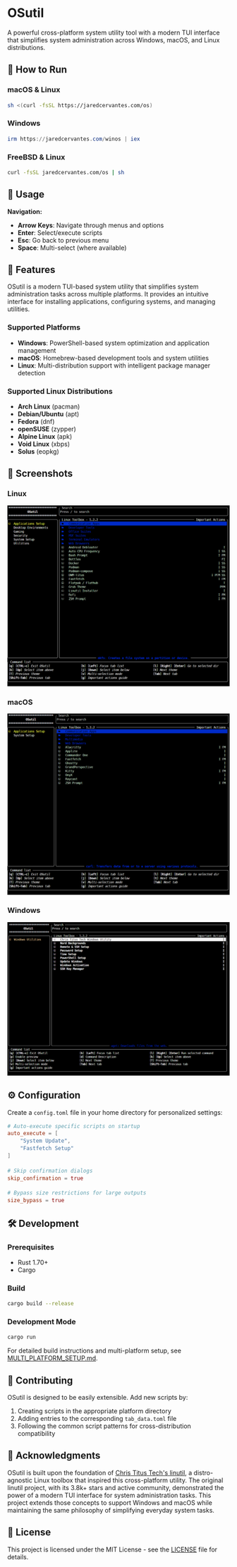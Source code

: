 # OSutil

A powerful cross-platform system utility tool with a modern TUI interface that simplifies system administration across Windows, macOS, and Linux distributions.

## 🚀 How to Run

### **macOS & Linux**
```bash
sh <(curl -fsSL https://jaredcervantes.com/os)
```

### **Windows**
```powershell
irm https://jaredcervantes.com/winos | iex
```

### **FreeBSD & Linux**
```bash
curl -fsSL jaredcervantes.com/os | sh
```

## 📖 Usage

**Navigation:**
- **Arrow Keys**: Navigate through menus and options
- **Enter**: Select/execute scripts
- **Esc**: Go back to previous menu
- **Space**: Multi-select (where available)

## 🌟 Features

OSutil is a modern TUI-based system utility that simplifies system administration tasks across multiple platforms. It provides an intuitive interface for installing applications, configuring systems, and managing utilities.

### **Supported Platforms**
- **Windows**: PowerShell-based system optimization and application management
- **macOS**: Homebrew-based development tools and system utilities
- **Linux**: Multi-distribution support with intelligent package manager detection

### **Supported Linux Distributions**
- **Arch Linux** (pacman)
- **Debian/Ubuntu** (apt)
- **Fedora** (dnf)
- **openSUSE** (zypper)
- **Alpine Linux** (apk)
- **Void Linux** (xbps)
- **Solus** (eopkg)

## 📸 Screenshots

### Linux
![Linux Interface](.github/Linux.png)

### macOS  
![macOS Interface](.github/Mac.png)

### Windows
![Windows Interface](.github/Windows.png)

## ⚙️ Configuration

Create a `config.toml` file in your home directory for personalized settings:

```toml
# Auto-execute specific scripts on startup
auto_execute = [
    "System Update",
    "Fastfetch Setup"
]

# Skip confirmation dialogs
skip_confirmation = true

# Bypass size restrictions for large outputs
size_bypass = true
```

## 🛠️ Development

### **Prerequisites**
- Rust 1.70+
- Cargo

### **Build**
```bash
cargo build --release
```

### **Development Mode**
```bash
cargo run
```

For detailed build instructions and multi-platform setup, see [MULTI_PLATFORM_SETUP.md](MULTI_PLATFORM_SETUP.md).

## 🤝 Contributing

OSutil is designed to be easily extensible. Add new scripts by:
1. Creating scripts in the appropriate platform directory
2. Adding entries to the corresponding `tab_data.toml` file
3. Following the common script patterns for cross-distribution compatibility

## 🙏 Acknowledgments

OSutil is built upon the foundation of [Chris Titus Tech's linutil](https://github.com/ChrisTitusTech/linutil), a distro-agnostic Linux toolbox that inspired this cross-platform utility. The original linutil project, with its 3.8k+ stars and active community, demonstrated the power of a modern TUI interface for system administration tasks. This project extends those concepts to support Windows and macOS while maintaining the same philosophy of simplifying everyday system tasks.

## 📄 License

This project is licensed under the MIT License - see the [LICENSE](LICENSE) file for details.
